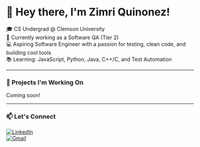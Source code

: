 # 👋 Hey there, I'm Zimri Quinonez!

🎓 CS Undergrad @ Clemson University  
🧪 Currently working as a Software QA (Tier 2)  
💻 Aspiring Software Engineer with a passion for testing, clean code, and building cool tools  
📚 Learning: JavaScript, Python, Java, C++/C, and Test Automation

---

### 🚀 Projects I'm Working On
Coming soon!

---

### 📫 Let's Connect
[![LinkedIn](https://img.shields.io/badge/-LinkedIn-blue?logo=linkedin&logoColor=white)](https://www.linkedin.com/in/zimri-quinonez-91a450285)  
[![Gmail](https://img.shields.io/badge/-zimryquinonez@gmail.com-red?logo=gmail&logoColor=white)](mailto:zimryquinonez@gmail.com)
